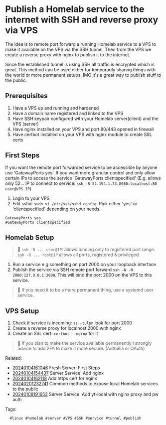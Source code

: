 # Publish a Homelab service to the internet with SSH and reverse proxy via VPS

The idea is to remote port forward a running Homelab service to a VPS to make
it available on the VPS via the SSH tunnel. Then from the VPS we create a
reverse proxy with nginx to publish it to the internet.

Since the established tunnel is using SSH all traffic is encrypted which is
great. This method can be used either for temporarily sharing things with the
world or more permanent setups. IMO it's a great way to publish stuff to the
public.

## Prerequisites

1. Have a VPS up and running and hardened
1. Have a domain name registered and linked to the VPS
1. Have SSH keypair configured with your Homelab server(client) and the VPS
   (server)
1. Have nginx installed on your VPS and port 80/443 opened in firewall
1. Have certbot installed on your VPS with nginx module to create SSL certs

## First Steps

If you want the remote port forwarded service to be accessible by anyone use
'GatewayPorts yes'. If you want more granular control and only allow certain
IPs to access the service 'GatewayPorts clientspecified' (E.g. allows only
52... IP to connect to service: `ssh -R 52.194.1.73:8080:localhost:80
user@VPS_IP`)

1. Login to your VPS
1. Edit sshd: `sudo vi /etc/ssh/sshd_config`. Pick either 'yes' or
   'clientspecified' depending on your needs.

```
GatewayPorts yes
#GatewayPorts clientspecified
```

## Homelab Setup

> 🧐 `ssh -R ... user@IP`: allows binding only to registered port range.
> `ssh -R ... root@IP` allows all ports, registered & privileged

1. Run a service e.g something on port 2000 on your loopback interface
1. Publish the service via SSH remote port forward `ssh -N -R
   2000:127.0.0.1:2000`. This will bind the port 2000 on the VPS to this
   service.

> 🧐 If you need it to be a more permanent thing, use a systemd user service.

## VPS Setup

1. Check if service is incoming: `ss -tulpn` look for port 2000
1. Create a reverse proxy for localhost:2000 with nginx
1. Create an SSL cert: `certbot --nginx` for it

> 🧐 If you plan to make the service available permanently I strongly advice to
> add 2FA to make it more secure. (Authelia or OAuth)

Related:

* [20240104161046](/20240104161046/) Fresh Server: First Steps
* [20240104154437](/20240104154437/) Server Service: Add nginx
* [20240104162118](/20240104162118/) Add https cert for nginx
* [20240201232741](/20240201232741/) Common methods to expose local Homelab services to the public
* [20240108191653](/20240108191653/) Server Service: Add yt-local with nginx proxy and pw auth

Tags:

      #linux #homelab #server #VPS #SSH #service #tunnel #publish
